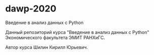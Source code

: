 # dawp-2020
Введение в анализ данных с Python

Данный репозиторий курса "Введение в анализ данных c Python" Экономического факультета ЭМИТ РАНХиГС.

Автор курса Шилин Кирилл Юрьевич.
